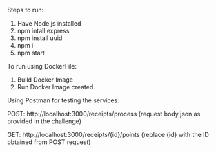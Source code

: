Steps to run:

1. Have Node.js installed
2. npm intall express
3. npm install uuid
4. npm i
5. npm start

To run using DockerFile:
1. Build Docker Image
2. Run Docker Image created

Using Postman for testing the services:

POST: http://localhost:3000/receipts/process (request body json as provided in the challenge)

GET: http://localhost:3000/receipts/{id}/points (replace {id} with the ID obtained from POST request)
